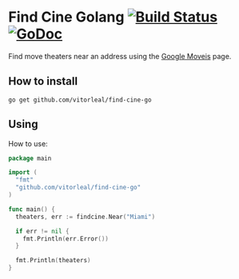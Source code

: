 # Find Cine Golang [![Build Status](https://travis-ci.org/vitorleal/find-cine-go.svg?branch=master)](https://travis-ci.org/vitorleal/find-cine-go) [![GoDoc](https://godoc.org/github.com/vitorleal/find-cine-go?status.png)](https://godoc.org/github.com/vitorleal/find-cine-go)

Find move theaters near an address using the [Google Moveis](http://www.google.com/movies) page.


## How to install

```
go get github.com/vitorleal/find-cine-go
```

## Using

How to use:

```go
package main

import (
  "fmt"
  "github.com/vitorleal/find-cine-go"
)

func main() {
  theaters, err := findcine.Near("Miami")

  if err != nil {
    fmt.Println(err.Error())
  }

  fmt.Println(theaters)
}
```

